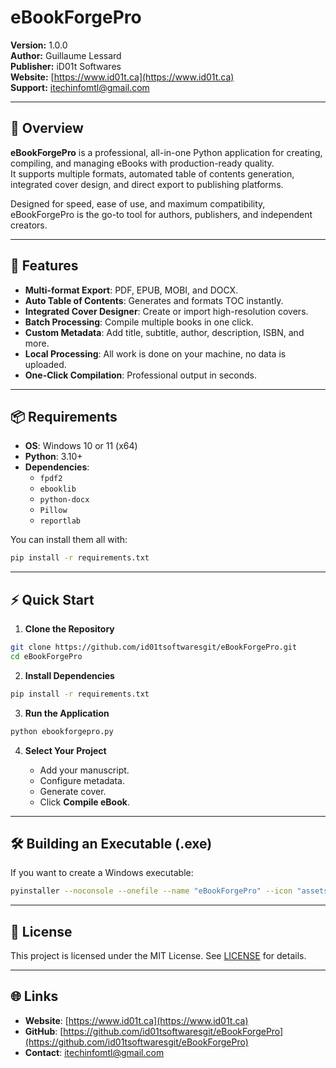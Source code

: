 # eBookForgePro

**Version:** 1.0.0  
**Author:** Guillaume Lessard  
**Publisher:** iD01t Softwares  
**Website:** [https://www.id01t.ca](https://www.id01t.ca)  
**Support:** itechinfomtl@gmail.com  

---

## 📖 Overview

**eBookForgePro** is a professional, all-in-one Python application for creating, compiling, and managing eBooks with production-ready quality.  
It supports multiple formats, automated table of contents generation, integrated cover design, and direct export to publishing platforms.

Designed for speed, ease of use, and maximum compatibility, eBookForgePro is the go-to tool for authors, publishers, and independent creators.

---

## 🚀 Features

- **Multi-format Export**: PDF, EPUB, MOBI, and DOCX.
- **Auto Table of Contents**: Generates and formats TOC instantly.
- **Integrated Cover Designer**: Create or import high-resolution covers.
- **Batch Processing**: Compile multiple books in one click.
- **Custom Metadata**: Add title, subtitle, author, description, ISBN, and more.
- **Local Processing**: All work is done on your machine, no data is uploaded.
- **One-Click Compilation**: Professional output in seconds.

---

## 📦 Requirements

- **OS**: Windows 10 or 11 (x64)
- **Python**: 3.10+
- **Dependencies**:
  - `fpdf2`
  - `ebooklib`
  - `python-docx`
  - `Pillow`
  - `reportlab`

You can install them all with:
```bash
pip install -r requirements.txt
````

---

## ⚡ Quick Start

1. **Clone the Repository**

```bash
git clone https://github.com/id01tsoftwaresgit/eBookForgePro.git
cd eBookForgePro
```

2. **Install Dependencies**

```bash
pip install -r requirements.txt
```

3. **Run the Application**

```bash
python ebookforgepro.py
```

4. **Select Your Project**

   * Add your manuscript.
   * Configure metadata.
   * Generate cover.
   * Click **Compile eBook**.

---

## 🛠 Building an Executable (.exe)

If you want to create a Windows executable:

```bash
pyinstaller --noconsole --onefile --name "eBookForgePro" --icon "assets/icon.ico" ebookforgepro.py
```

---

## 📄 License

This project is licensed under the MIT License. See [LICENSE](LICENSE) for details.

---

## 🌐 Links

* **Website**: [https://www.id01t.ca](https://www.id01t.ca)
* **GitHub**: [https://github.com/id01tsoftwaresgit/eBookForgePro](https://github.com/id01tsoftwaresgit/eBookForgePro)
* **Contact**: [itechinfomtl@gmail.com](mailto:itechinfomtl@gmail.com)

```

